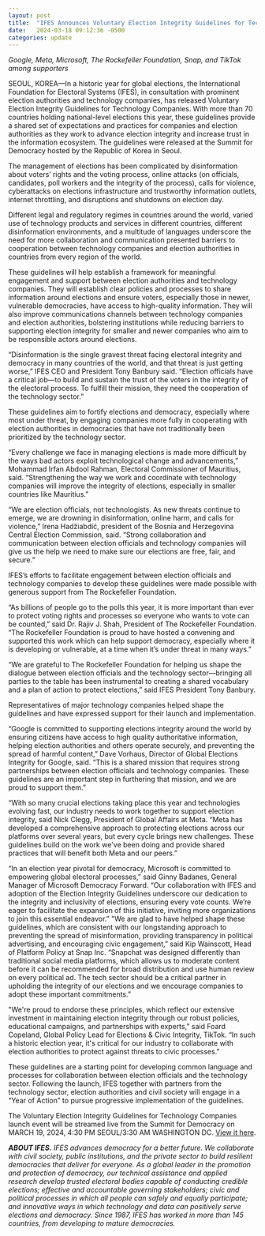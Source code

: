 ```yaml
---
layout: post
title:  "IFES Announces Voluntary Election Integrity Guidelines for Technology Companies"
date:   2024-03-18 09:12:36 -0500
categories: update
---
```

<i>Google, Meta, Microsoft, The Rockefeller Foundation, Snap, and TikTok among supporters</i>

SEOUL, KOREA—In a historic year for global elections, the International Foundation for Electoral Systems (IFES), in consultation with prominent election authorities and technology companies, has released Voluntary Election Integrity Guidelines for Technology Companies. With more than 70 countries holding national-level elections this year, these guidelines provide a shared set of expectations and practices for companies and election authorities as they work to advance election integrity and increase trust in the information ecosystem. The guidelines were released at the Summit for Democracy hosted by the Republic of Korea in Seoul.

The management of elections has been complicated by disinformation about voters’ rights and the voting process, online attacks (on officials, candidates, poll workers and the integrity of the process), calls for violence, cyberattacks on elections infrastructure and trustworthy information outlets, internet throttling, and disruptions and shutdowns on election day. 

Different legal and regulatory regimes in countries around the world, varied use of technology products and services in different countries, different disinformation environments, and a multitude of languages underscore the need for more collaboration and communication presented barriers to cooperation between technology companies and election authorities in countries from every region of the world. 

These guidelines will help establish a framework for meaningful engagement and support between election authorities and technology companies. They will establish clear policies and processes to share information around elections and ensure voters, especially those in newer, vulnerable democracies, have access to high-quality information. They will also improve communications channels between technology companies and election authorities, bolstering institutions while reducing barriers to supporting election integrity for smaller and newer companies who aim to be responsible actors around elections. 

“Disinformation is the single gravest threat facing electoral integrity and democracy in many countries of the world, and that threat is just getting worse,” IFES CEO and President Tony Banbury said. “Election officials have a critical job—to build and sustain the trust of the voters in the integrity of the electoral process. To fulfill their mission, they need the cooperation of the technology sector.”

These guidelines aim to fortify elections and democracy, especially where most under threat, by engaging companies more fully in cooperating with election authorities in democracies that have not traditionally been prioritized by the technology sector. 

“Every challenge we face in managing elections is made more difficult by the ways bad actors exploit technological change and advancements,” Mohammad Irfan Abdool Rahman, Electoral Commissioner of Mauritius, said. “Strengthening the way we work and coordinate with technology companies will improve the integrity of elections, especially in smaller countries like Mauritius.”

“We are election officials, not technologists. As new threats continue to emerge, we are drowning in disinformation, online harm, and calls for violence,” Irena Hadžiabdić, president of the Bosnia and Herzegovina Central Election Commission, said. “Strong collaboration and communication between election officials and technology companies will give us the help we need to make sure our elections are free, fair, and secure.”

IFES’s efforts to facilitate engagement between election officials and technology companies to develop these guidelines were made possible with generous support from The Rockefeller Foundation.

“As billions of people go to the polls this year, it is more important than ever to protect voting rights and processes so everyone who wants to vote can be counted,” said Dr. Rajiv J. Shah, President of The Rockefeller Foundation. “The Rockefeller Foundation is proud to have hosted a convening and supported this work which can help support democracy, especially where it is developing or vulnerable, at a time when it’s under threat in many ways.”

“We are grateful to The Rockefeller Foundation for helping us shape the dialogue between election officials and the technology sector—bringing all parties to the table has been instrumental to creating a shared vocabulary and a plan of action to protect elections,” said IFES President Tony Banbury.

Representatives of major technology companies helped shape the guidelines and have expressed support for their launch and implementation.

“Google is committed to supporting elections integrity around the world by ensuring citizens have access to high quality authoritative information, helping election authorities and others operate securely, and preventing the spread of harmful content,” Dave Vorhaus, Director of Global Elections Integrity for Google, said. “This is a shared mission that requires strong partnerships between election officials and technology companies. These guidelines are an important step in furthering that mission, and we are proud to support them.”

“With so many crucial elections taking place this year and technologies evolving fast, our industry needs to work together to support election integrity, said Nick Clegg, President of Global Affairs at Meta. “Meta has developed a comprehensive approach to protecting elections across our platforms over several years, but every cycle brings new challenges. These guidelines build on the work we've been doing and provide shared practices that will benefit both Meta and our peers.” 

“In an election year pivotal for democracy, Microsoft is committed to empowering global electoral processes,” said Ginny Badanes, General Manager of Microsoft Democracy Forward. “Our collaboration with IFES and adoption of the Election Integrity Guidelines underscore our dedication to the integrity and inclusivity of elections, ensuring every vote counts. We’re eager to facilitate the expansion of this initiative, inviting more organizations to join this essential endeavor.” 
"We are glad to have helped shape these guidelines, which are consistent with our longstanding approach to preventing the spread of misinformation, providing transparency in political advertising, and encouraging civic engagement,” said Kip Wainscott, Head of Platform Policy at Snap Inc. “Snapchat was designed differently than traditional social media platforms, which allows us to moderate content before it can be recommended for broad distribution and use human review on every political ad. The tech sector should be a critical partner in upholding the integrity of our elections and we encourage companies to adopt these important commitments.”

"We're proud to endorse these principles, which reflect our extensive investment in maintaining election integrity through our robust policies, educational campaigns, and partnerships with experts,” said Foard Copeland, Global Policy Lead for Elections & Civic Integrity, TikTok. “In such a historic election year, it's critical for our industry to collaborate with election authorities to protect against threats to civic processes." 

These guidelines are a starting point for developing common language and processes for collaboration between election officials and the technology sector. Following the launch, IFES together with partners from the technology sector, election authorities and civil society will engage in a “Year of Action” to pursue progressive implementation of the guidelines.

The Voluntary Election Integrity Guidelines for Technology Companies launch event will be streamed live from the Summit for Democracy on MARCH 19, 2024, 4:30 PM SEOUL/3:30 AM WASHINGTON DC. [View it here](https://www.youtube.com/watch?v=htpYz9ixMMI). 

<i><b>ABOUT IFES.</b> IFES advances democracy for a better future. We collaborate with civil society, public institutions, and the private sector to build resilient democracies that deliver for everyone. As a global leader in the promotion and protection of democracy, our technical assistance and applied research develop trusted electoral bodies capable of conducting credible elections; effective and accountable governing stakeholders; civic and political processes in which all people can safely and equally participate; and innovative ways in which technology and data can positively serve elections and democracy. Since 1987, IFES has worked in more than 145 countries, from developing to mature democracies.</i>
